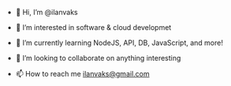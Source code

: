 - 👋 Hi, I’m @ilanvaks
- 👀 I’m interested in software & cloud developmet
- 🌱 I’m currently learning NodeJS, API, DB, JavaScript, and more!

- 💞️ I’m looking to collaborate on anything interesting
- 📫 How to reach me ilanvaks@gmail.com

